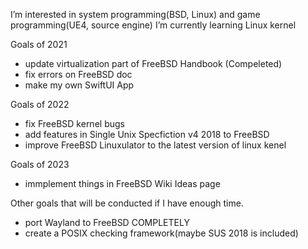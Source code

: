 I’m interested in system programming(BSD, Linux) and game programming(UE4, source engine)
I’m currently learning Linux kernel

Goals of 2021
- update virtualization part of FreeBSD Handbook (Compeleted)
- fix errors on FreeBSD doc
- make my own SwiftUI App

Goals of 2022
- fix FreeBSD kernel bugs
- add features in Single Unix Specfiction v4 2018 to FreeBSD
- improve FreeBSD Linuxulator to the latest version of linux kenel

Goals of 2023
- immplement things in FreeBSD Wiki Ideas page

Other goals that will be conducted if I have enough time.
- port Wayland to FreeBSD COMPLETELY
- create a POSIX checking framework(maybe SUS 2018 is included)

<!---
fel1x-developer/fel1x-developer is a ✨ special ✨ repository because its `README.md` (this file) appears on your GitHub profile.
You can click the Preview link to take a look at your changes.
--->
